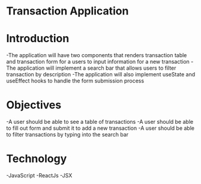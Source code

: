 # Transaction Application

# Introduction
-The application will have two components that renders transaction table and transaction form for a users to input information for a new transaction
-The application will implement a search bar that allows users to filter transaction by description
-The application will also implement useState and useEffect hooks to handle the form submission process

# Objectives
-A user should be able to see a table of transactions
-A user should be able to fill out form and submit it to add a new transaction
-A user should be able to filter transactions by typing into the search bar

# Technology
-JavaScript
-ReactJs
-JSX
